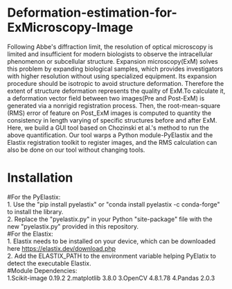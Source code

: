 # Deformation-estimation-for-ExMicroscopy-Image
Following Abbe's diffraction limit, the resolution of optical microscopy is limited and insufficient for modern biologists to observe the intracellular phenomenon or subcellular structure. Expansion microscopy(ExM) solves this problem by expanding biological samples, which provides investigators with higher resolution without using specialized equipment. Its expansion procedure should be isotropic to avoid structure deformation. Therefore the extent of structure deformation represents the quality of ExM.To calculate it, a deformation vector field between two images(Pre and Post-ExM) is generated via a nonrigid registration process. Then, the root-mean-square (RMS) error of feature on Post_ExM images is computed to quantity the consistency in length varying of specific structures before and after ExM. Here, we build a GUI tool based on Chozinski et al.'s method to run the above quantification. Our tool warps a Python module-PyElastix and the Elastix registration toolkit to register images, and the RMS calculation can also be done on our tool without changing tools.

# Installation
#For the PyElastix:    
    1.  Use the "pip install pyelastix" or "conda install pyelastix -c conda-forge" to install the library.          
    2.  Replace the "pyelastix.py" in your Python "site-package" file with the new "pyelastix.py" provided in this repository.        
#For the Elastix:     
    1.  Elastix needs to be installed on your device, which can be downloaded here https://elastix.dev/download.php        
    2.  Add the ELASTIX_PATH to the environment variable helping PyElatix to detect the executable Elastix.      
#Module Dependencies:      
    1.Scikit-image 0.19.2        2.matplotlib 3.8.0        3.OpenCV 4.8.1.78        4.Pandas 2.0.3  






